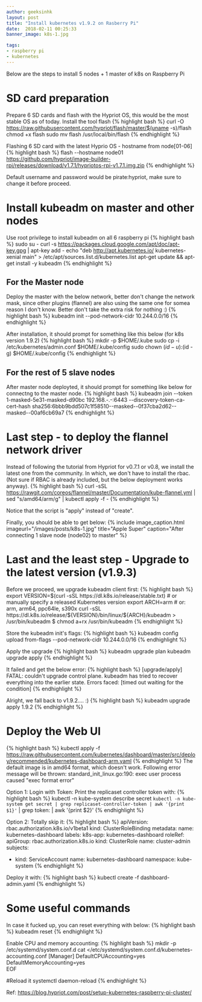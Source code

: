 ```yaml
---
author: geeksinhk
layout: post
title: "Install kubernetes v1.9.2 on Rasberry Pi"
date:  2018-02-11 00:25:33
banner_image: k8s-1.jpg

tags:
- raspberry pi
- kubernetes
---
```

Below are the steps to install 5 nodes + 1 master of k8s on Raspberry Pi

SD card preparation
====================
Prepare 6 SD cards and flash with the Hypriot OS, this would be the most stable OS as of today.
Install the tool flash
{% highlight bash %}
curl -O https://raw.githubusercontent.com/hypriot/flash/master/$(uname -s)/flash
chmod +x flash
sudo mv flash /usr/local/bin/flash
{% endhighlight %}

<!--more-->

Flashing 6 SD card with the latest Hyprio OS - hostname from node[01-06]
{% highlight bash %}
flash --hostname node01 https://github.com/hypriot/image-builder-rpi/releases/download/v1.7.1/hypriotos-rpi-v1.7.1.img.zip
{% endhighlight %}

Default username and password would be pirate:hypriot, make sure to change it before proceed.

Install kubeadm on master and other nodes
====================
Use root privilege to install kubeadm on all 6 raspberry pi
{% highlight bash %}
sudo su -
curl -s https://packages.cloud.google.com/apt/doc/apt-key.gpg | apt-key add -
echo "deb http://apt.kubernetes.io/ kubernetes-xenial main" > /etc/apt/sources.list.d/kubernetes.list
apt-get update && apt-get install -y kubeadm
{% endhighlight %}


For the Master node
---------------------
Deploy the master with the below network, better don't change the network mask, since other plugins (flannel) are also using the same one for somea reason I don't know. Better don't take the extra risk for nothing :)
{% highlight bash %}
kubeadm init --pod-network-cidr 10.244.0.0/16
{% endhighlight %}

After installation, it should prompt for something like this below (for k8s version 1.9.2)
{% highlight bash %}
mkdir -p $HOME/.kube
sudo cp -i /etc/kubernetes/admin.conf $HOME/.kube/config
sudo chown $(id -u):$(id -g) $HOME/.kube/config
{% endhighlight %}

For the rest of 5 slave nodes
---------------------
After master node deployted, it should prompt for something like below for connectng to the master node.
{% highlight bash %}
kubeadm join --token 1-masked-5e31-masked-d90bc 192.168.-.-:6443 --discovery-token-ca-cert-hash sha256:6bbb9bdd507c1f58510--masked--0f37cba2d62--masked--00af6cb69a7
{% endhighlight %}

Last step - to deploy the flannel network driver
====================
Instead of following the tutorial from Hypriot for v0.7.1 or v0.8, we install the latest one from the community.
In which, we don't have to install the rbac. (Not sure if RBAC is already included, but the below deployment works anyway).
{% highlight bash %}
curl -sSL https://rawgit.com/coreos/flannel/master/Documentation/kube-flannel.yml | sed "s/amd64/arm/g" | kubectl apply -f -
{% endhighlight %}

Notice that the script is "apply" instead of "create".

Finally, you should be able to get below:
{% include image_caption.html imageurl="/images/posts/k8s-1.jpg" title="Apple Super" caption="After connecting 1 slave node (node02) to master" %}

Last and the least step - Upgrade to the latest version (v1.9.3)
========================
Before we proceed, we upgrade kubeadm client first:
{% highlight bash %}
export VERSION=$(curl -sSL https://dl.k8s.io/release/stable.txt) # or manually specify a released Kubernetes version
export ARCH=arm # or: arm, arm64, ppc64le, s390x
curl -sSL https://dl.k8s.io/release/${VERSION}/bin/linux/${ARCH}/kubeadm > /usr/bin/kubeadm
$ chmod a+rx /usr/bin/kubeadm
{% endhighlight %}

Store the kubeadm init's flags:
{% highlight bash %}
kubeadm config upload from-flags --pod-network-cidr 10.244.0.0/16
{% endhighlight %}

Apply the upgrade
{% highlight bash %}
kubeadm upgrade plan
kubeadm upgrade apply 
{% endhighlight %}

It failed and get the below error:
{% highlight bash %}
[upgrade/apply] FATAL: couldn't upgrade control plane. kubeadm has tried to recover everything into the earlier state. Errors faced: [timed out waiting for the condition]
{% endhighlight %}

Alright, we fall back to v1.9.2.... :)
{% highlight bash %}
kubeadm upgrade apply 1.9.2
{% endhighlight %}

Deploy the Web UI
========================
{% highlight bash %}
kubectl apply -f https://raw.githubusercontent.com/kubernetes/dashboard/master/src/deploy/recommended/kubernetes-dashboard-arm.yaml
{% endhighlight %}
The default image is in amd64 format, which doesn't work. Following error message will be thrown:
standard_init_linux.go:190: exec user process caused "exec format error"

Option 1: 
Login with Token: Print the replicaset controller token with:
{% highlight bash %}
kubectl -n kube-system describe secret `kubectl -n kube-system get secret | grep replicaset-controller-token | awk '{print $1}'` | grep token: | awk '{print $2}'
{% endhighlight %}


Option 2: 
Totally skip it:
{% highlight bash %}
apiVersion: rbac.authorization.k8s.io/v1beta1
kind: ClusterRoleBinding
metadata:
  name: kubernetes-dashboard
  labels:
    k8s-app: kubernetes-dashboard
roleRef:
  apiGroup: rbac.authorization.k8s.io
  kind: ClusterRole
  name: cluster-admin
subjects:
- kind: ServiceAccount
  name: kubernetes-dashboard
  namespace: kube-system
{% endhighlight %}

Deploy it with:
{% highlight bash %}
kubectl create -f dashboard-admin.yaml
{% endhighlight %}


Some useful commands
========================
In case it fucked up, you can reset everything with below:
{% highlight bash %}
kubeadm reset
{% endhighlight %}


Enable CPU and memory accounting:
{% highlight bash %}
mkdir -p /etc/systemd/system.conf.d
cat <<EOF >/etc/systemd/system.conf.d/kubernetes-accounting.conf
[Manager]
DefaultCPUAccounting=yes
DefaultMemoryAccounting=yes  
EOF

#Reload it
systemctl daemon-reload
{% endhighlight %}



Ref:
https://blog.hypriot.com/post/setup-kubernetes-raspberry-pi-cluster/
